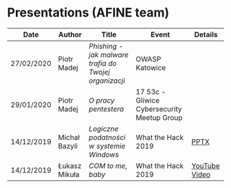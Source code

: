 # Presentations (AFINE team)


| Date | Author  | Title | Event | Details|
|--|--|--|--|--|
|27/02/2020|Piotr Madej|*Phishing - jak malware trafia do Twojej organizacji* |OWASP Katowice||
|29/01/2020| Piotr Madej |*O pracy pentestera* |17 53c - Gliwice Cybersecurity Meetup Group||
|14/12/2019| Michał Bazyli | *Logiczne podatności w systemie Windows* |What the Hack 2019|[PPTX](https://github.com/afinepl/presentations/blob/master/Materials/Logiczne_Podatnosci_w_Systemie_Windows.pptx)|
|14/12/2019| Łukasz Mikuła | *COM to me, baby*  |What the Hack 2019|[YouTube Video](https://www.youtube.com/watch?v=uhc50qsnTEY)|
